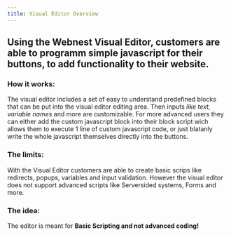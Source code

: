 ```yaml
---
title: Visual Editor Overview
---
```


## Using the Webnest Visual Editor, customers are able to programm simple javascript for their buttons, to add functionality to their website. 


### How it works:
The visual editor includes a set of easy to understand predefined blocks that can be put into the visual editor editing area. Then inputs *like text, variable names* and more are customizable. 
For more advanced users they can either add the custom javascript block into their block script wich allows them to execute 1 line of custom javascript code, or just blatanly write the whole javascript themselves directly into the buttons.

### The limits:
With the Visual Editor customers are able to create basic scrips like redirects, popups, variables and input validation. However the visual editor does not support advanced scripts like Serversided systems, Forms and more.

### The idea:
The editor is meant for **Basic Scripting and not advanced coding!**